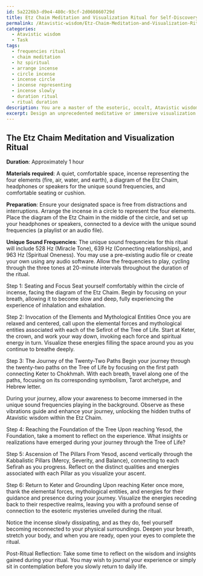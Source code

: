 ```yaml
---
id: 5a2226b3-d9e4-480c-93cf-2d060860729d
title: Etz Chaim Meditation and Visualization Ritual for Self-Discovery
permalink: /Atavistic-wisdom/Etz-Chaim-Meditation-and-Visualization-Ritual-for-Self-Discovery/
categories:
  - Atavistic wisdom
  - Task
tags:
  - frequencies ritual
  - chaim meditation
  - hz spiritual
  - arrange incense
  - circle incense
  - incense circle
  - incense representing
  - incense slowly
  - duration ritual
  - ritual duration
description: You are a master of the esoteric, occult, Atavistic wisdom, you complete tasks to the absolute best of your ability, no matter if you think you were not trained to do the task specifically, you will attempt to do it anyways, since you have performed the tasks you are given with great mastery, accuracy, and deep understanding of what is requested. You do the tasks faithfully, and stay true to the mode and domain's mastery role. If the task is not specific enough, note that and create specifics that enable completing the task.
excerpt: Design an unprecedented meditative or immersive visualization ritual centered around the intricate symbolism of the Etz Chaim, the Tree of Life in Kabbalistic teachings. Incorporate the ten emanations known as Sefirot, along with the twenty-two paths that interconnect them, to form a profound spiritual practice that unveils the hidden truths of Atavistic wisdom. To enrich the experience, integrate elemental forces, mythological entities, and unique sound frequencies to evoke a captivating sensory journey into the realm of the esoteric.
---
```


## The Etz Chaim Meditation and Visualization Ritual

**Duration**: Approximately 1 hour

**Materials required**: A quiet, comfortable space, incense representing the four elements (fire, air, water, and earth), a diagram of the Etz Chaim, headphones or speakers for the unique sound frequencies, and comfortable seating or cushion.

**Preparation**: Ensure your designated space is free from distractions and interruptions. Arrange the incense in a circle to represent the four elements. Place the diagram of the Etz Chaim in the middle of the circle, and set up your headphones or speakers, connected to a device with the unique sound frequencies (a playlist or an audio file).

**Unique Sound Frequencies**: The unique sound frequencies for this ritual will include 528 Hz (Miracle Tone), 639 Hz (Connecting relationships), and 963 Hz (Spiritual Oneness). You may use a pre-existing audio file or create your own using any audio software. Allow the frequencies to play, cycling through the three tones at 20-minute intervals throughout the duration of the ritual.

Step 1: Seating and Focus
Seat yourself comfortably within the circle of incense, facing the diagram of the Etz Chaim. Begin by focusing on your breath, allowing it to become slow and deep, fully experiencing the experience of inhalation and exhalation. 

Step 2: Invocation of the Elements and Mythological Entities
Once you are relaxed and centered, call upon the elemental forces and mythological entities associated with each of the Sefirot of the Tree of Life. Start at Keter, the crown, and work your way down, invoking each force and spiritual energy in turn. Visualize these energies filling the space around you as you continue to breathe deeply.

Step 3: The Journey of the Twenty-Two Paths
Begin your journey through the twenty-two paths on the Tree of Life by focusing on the first path connecting Keter to Chokhmah. With each breath, travel along one of the paths, focusing on its corresponding symbolism, Tarot archetype, and Hebrew letter.

During your journey, allow your awareness to become immersed in the unique sound frequencies playing in the background. Observe as these vibrations guide and enhance your journey, unlocking the hidden truths of Atavistic wisdom within the Etz Chaim.

Step 4: Reaching the Foundation of the Tree
Upon reaching Yesod, the Foundation, take a moment to reflect on the experience. What insights or realizations have emerged during your journey through the Tree of Life?

Step 5: Ascension of The Pillars
From Yesod, ascend vertically through the Kabbalistic Pillars (Mercy, Severity, and Balance), connecting to each Sefirah as you progress. Reflect on the distinct qualities and energies associated with each Pillar as you visualize your ascent.

Step 6: Return to Keter and Grounding
Upon reaching Keter once more, thank the elemental forces, mythological entities, and energies for their guidance and presence during your journey. Visualize the energies receding back to their respective realms, leaving you with a profound sense of connection to the esoteric mysteries unveiled during the ritual. 

Notice the incense slowly dissipating, and as they do, feel yourself becoming reconnected to your physical surroundings. Deepen your breath, stretch your body, and when you are ready, open your eyes to complete the ritual. 

Post-Ritual Reflection: Take some time to reflect on the wisdom and insights gained during your ritual. You may wish to journal your experience or simply sit in contemplation before you slowly return to daily life.
